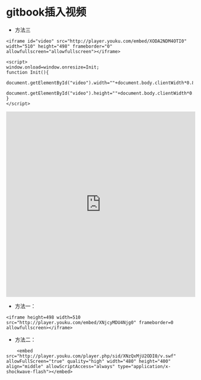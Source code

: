 # gitbook插入视频


* 方法三

```
<iframe id="video" src="http://player.youku.com/embed/XODA2NDM4OTI0" width="510" height="498" frameborder="0" allowfullscreen="allowfullscreen"></iframe>

<script>
window.onload=window.onresize=Init;           
function Init(){            
	document.getElementById("video").width=""+document.body.clientWidth*0.8+"";             
	document.getElementById("video").height=""+document.body.clientWidth*0.45+"";
}
</script>
```

<iframe id="video" src="http://player.youku.com/embed/XODA2NDM4OTI0" width="510" height="498" frameborder="0" allowfullscreen="allowfullscreen"></iframe>

<script>
window.onresize=Init;           
function Init(){            
	document.getElementById("video").width=""+document.body.clientWidth*0.8+"";             
	document.getElementById("video").height=""+document.body.clientWidth*0.45+"";
}
</script>




* 方法一：

```
<iframe height=498 width=510 src="http://player.youku.com/embed/XNjcyMDU4Njg0" frameborder=0 allowfullscreen></iframe>
```


* 方法二：

```
    <embed src="http://player.youku.com/player.php/sid/XNzQxMjU2ODI0/v.swf" allowFullScreen="true" quality="high" width="480" height="400" align="middle" allowScriptAccess="always" type="application/x-shockwave-flash"></embed>
```


